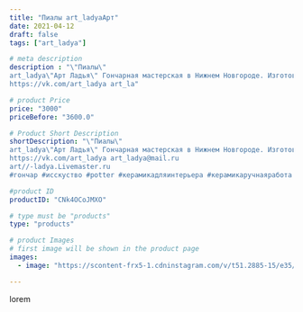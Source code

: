 ```yaml
---
title: "Пиалы art_ladyaАрт"
date: 2021-04-12
draft: false
tags: ["art_ladya"]

# meta description
description : "\"Пиалы\" 
art_ladya\"Арт Ладья\" Гончарная мастерская в Нижнем Новгороде. Изготовление керамики и мастер//-классы по обучению. 
https://vk.com/art_ladya art_la"

# product Price
price: "3000"
priceBefore: "3600.0"

# Product Short Description
shortDescription: "\"Пиалы\" 
art_ladya\"Арт Ладья\" Гончарная мастерская в Нижнем Новгороде. Изготовление керамики и мастер//-классы по обучению. 
https://vk.com/art_ladya art_ladya@mail.ru 
art//-ladya.Livemaster.ru
#гончар #исскуство #potter #керамикадляинтерьера #керамикаручнаяработа #гончарнаямастерская #керамиканазаказ #handmade #посудаизглины #керамика #гончарнаяпосуда #эксклюзивнаякерамика #dishes #decor #ceramicar #mug #claygoods #tankard #earthenware #ceramic #design #пиалы #magic #скандинавия #ceramicart #pint #clay #авторскаякерамика"

#product ID
productID: "CNk4OCoJMXO"

# type must be "products"
type: "products"

# product Images
# first image will be shown in the product page
images:
  - image: "https://scontent-frx5-1.cdninstagram.com/v/t51.2885-15/e35/172438617_470741307513215_8451251459217616813_n.jpg?se=8&_nc_ht=scontent-frx5-1.cdninstagram.com&_nc_cat=111&_nc_ohc=DIUhq-Tphi0AX9CLMZB&edm=APU89FABAAAA&ccb=7-4&oh=f9be2a4dcc8cbdfa9f6f983e1a951b4f&oe=612C359C&_nc_sid=86f79a&ig_cache_key=MjU1MDQxMDU0NDQ5NjgyMTcxMA%3D%3D.2-ccb7-4"

---
```

lorem
